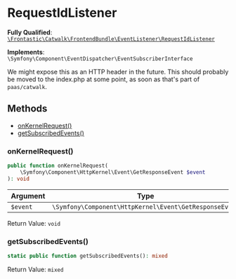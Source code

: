 #  RequestIdListener

**Fully Qualified**: [`\Frontastic\Catwalk\FrontendBundle\EventListener\RequestIdListener`](../../../../src/php/FrontendBundle/EventListener/RequestIdListener.php)

**Implements**: `\Symfony\Component\EventDispatcher\EventSubscriberInterface`

We might expose this as an HTTP header in the future. This should probably be
moved to the index.php at some point, as soon as that's part of
`paas/catwalk`.

## Methods

* [onKernelRequest()](#onkernelrequest)
* [getSubscribedEvents()](#getsubscribedevents)

### onKernelRequest()

```php
public function onKernelRequest(
    \Symfony\Component\HttpKernel\Event\GetResponseEvent $event
): void
```

Argument|Type|Default|Description
--------|----|-------|-----------
`$event`|`\Symfony\Component\HttpKernel\Event\GetResponseEvent`||

Return Value: `void`

### getSubscribedEvents()

```php
static public function getSubscribedEvents(): mixed
```

Return Value: `mixed`

